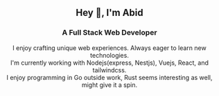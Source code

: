 <div align="center">
  <h2>Hey 👋, I'm Abid</h1>
  <h3>A Full Stack Web Developer</h3>
  
  <p>
    <span>I enjoy crafting unique web experiences. Always eager to learn new technologies.</span>
    <br>
    <span>I'm currently working with Nodejs(express, Nestjs), Vuejs, React, and tailwindcss.</span>
    <br>
    <span>I enjoy programming in Go outside work, Rust seems interesting as well, might give it a spin.</span>
    <br>
  </p>
</div>
